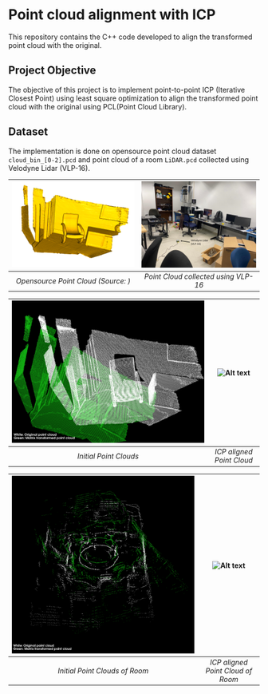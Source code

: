 # Point cloud alignment with ICP
This repository contains the C++ code developed to align the transformed point cloud with the original.

## Project Objective
The objective of this project is to implement point-to-point ICP (Iterative Closest Point) using least square optimization to align the transformed point cloud with the original using PCL(Point Cloud Library).

## Dataset
The implementation is done on opensource point cloud dataset ``cloud_bin_[0-2].pcd`` and point cloud of a room ``LiDAR.pcd`` collected using Velodyne Lidar (VLP-16).

![Alt text](assets/Dataset.png)|![Alt text](assets/MappedRoom.png)
:--:|:--:
 *Opensource Point Cloud (Source: )*|*Point Cloud collected using VLP-16*


![Alt text](assets/DatasetICP.png)|![Alt text](assets/DatasetICP.gif)
:--:|:--:
 *Initial Point Clouds*|*ICP aligned Point Cloud*
 
 ![Alt text](assets/Lidar.png)|![Alt text](assets/Lidar.gif)
:--:|:--:
 *Initial Point Clouds of Room*|*ICP aligned Point Cloud of Room*


